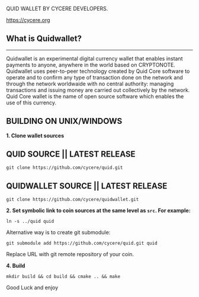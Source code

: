 QUID WALLET BY CYCERE DEVELOPERS.

https://cycere.org

## What is Quidwallet?
----------------

Quidwallet is an experimental digital currency wallet that enables instant payments to
anyone, anywhere in the world based on CRYPTONOTE. Quidwallet uses peer-to-peer 
technology created by Quid Core software to operate and to confirm any type 
of transaction done on the network and through the network worldwaide
with no central authority: managing transactions and issuing money are carried
out collectively by the network. Quid Core wallet is the name of open source
software which enables the use of this currency.


## BUILDING ON UNIX/WINDOWS 

**1. Clone wallet sources**

## QUID SOURCE || LATEST RELEASE
```
git clone https://github.com/cycere/quid.git
```
## QUIDWALLET SOURCE || LATEST RELEASE

```
git clone https://github.com/cycere/quidwallet.git
```

**2. Set symbolic link to coin sources at the same level as `src`. For example:**

```
ln -s ../quid quid
```

Alternative way is to create git submodule:

```
git submodule add https://github.com/cycere/quid.git quid
```

Replace URL with git remote repository of your coin.

**4. Build**

```
mkdir build && cd build && cmake .. && make
```

Good Luck and enjoy
